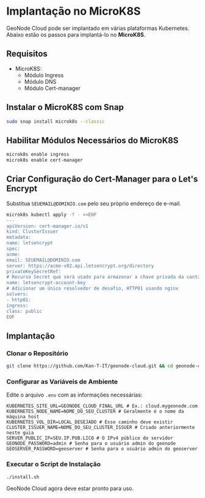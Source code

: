 # Implantação no MicroK8S

GeoNode Cloud pode ser implantado em várias plataformas Kubernetes. Abaixo estão os passos para implantá-lo no **MicroK8S**.

## Requisitos

* MicroK8S:
    * Módulo Ingress
    * Módulo DNS
    * Módulo Cert-manager

## Instalar o MicroK8S com Snap

```bash
sudo snap install microk8s --classic
```

## Habilitar Módulos Necessários do MicroK8S

```bash
microk8s enable ingress
microk8s enable cert-manager
```

## Criar Configuração do Cert-Manager para o Let's Encrypt

Substitua `SEUEMAIL@DOMINIO.com` pelo seu próprio endereço de e-mail.

```bash
microk8s kubectl apply -f - <<EOF
---
apiVersion: cert-manager.io/v1
kind: ClusterIssuer
metadata:
name: letsencrypt
spec:
acme:
email: SEUEMAIL@DOMINIO.com
server: https://acme-v02.api.letsencrypt.org/directory
privateKeySecretRef:
# Recurso Secret que será usado para armazenar a chave privada da conta..
name: letsencrypt-account-key
# Adicionar um único resolvedor de desafio, HTTP01 usando nginx
solvers:
- http01:
ingress:
class: public
EOF
```

## Implantação

### Clonar o Repositório

```bash
git clone https://github.com/Kan-T-IT/geonode-cloud.git && cd geonode-cloud
```

### Configurar as Variáveis de Ambiente

Edite o arquivo `.env` com as informações necessárias:

```env
KUBERNETES_SITE_URL=GEONODE_CLOUD_FINAL_URL # Ex.: cloud.mygeonode.com
KUBERNETES_NODE_NAME=NOME_DO_SEU_CLUSTER # Geralmente é o nome da máquina host
KUBERNETES_VOL_DIR=LOCAL_DESEJADO # Esse caminho deve existir
CLUSTER_ISSUER_NAME=NOME_DO_SEU_CLUSTER_ISSUER # Criado anteriormente neste guia
SERVER_PUBLIC_IP=SEU.IP.PUB.LICO # O IPv4 público do servidor
GEONODE_PASSWORD=admin # Senha para o usuário admin do geonode
GEOSERVER_PASSWORD=geoserver # Senha para o usuário admin do geoserver
```

### Executar o Script de Instalação

```bash
./install.sh
```

GeoNode Cloud agora deve estar pronto para uso.
